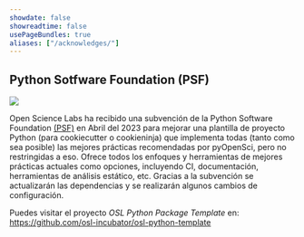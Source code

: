 ```yaml
---
showdate: false
showreadtime: false
usePageBundles: true
aliases: ["/acknowledges/"]
---
```


## Python Sotfware Foundation (PSF)


<img src="https://wiki.python.org/psf/PSF%20Logos?action=AttachFile&do=get&target=psf-logo-372x84-alpha.png">

Open Science Labs ha recibido una subvención de la Python Software Foundation
[(PSF)](https://www.python.org/psf-landing/) en Abril del 2023 para mejorar una
plantilla de proyecto Python (para cookiecutter o cookieninja) que implementa
todas (tanto como sea posible) las mejores prácticas recomendadas por pyOpenSci,
pero no restringidas a eso. Ofrece todos los enfoques y herramientas de mejores
prácticas actuales como opciones, incluyendo CI, documentación, herramientas de
análisis estático, etc. Gracias a la subvención se actualizarán las dependencias
y se realizarán algunos cambios de configuración.

Puedes visitar el proyecto *OSL Python Package Template* en:
https://github.com/osl-incubator/osl-python-template
